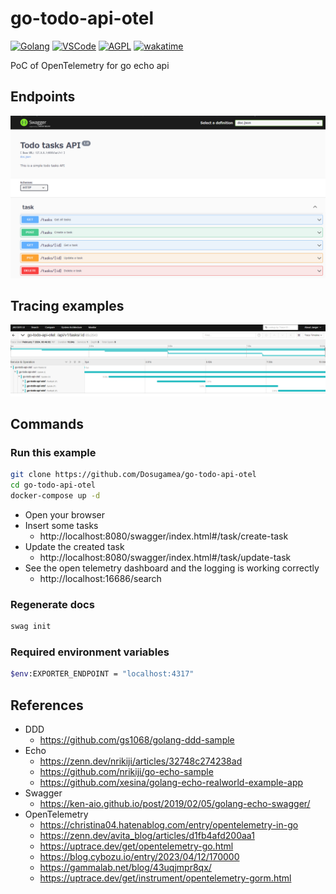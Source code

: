 # go-todo-api-otel

[![Golang](https://img.shields.io/badge/Go-00ADD8?style=flat&logo=go&logoColor=white)](https://go.dev)
[![VSCode](https://img.shields.io/badge/-Visual%20Studio%20Code-007ACC.svg?logo=visual-studio-code&style=flat)](https://code.visualstudio.com/)
[![AGPL](https://img.shields.io/github/license/ad-aures/castopod?color=blue)](https://www.gnu.org/licenses/agpl-3.0.en.html)
[![wakatime](https://wakatime.com/badge/user/4893740b-9141-4a49-aec6-eb82b6367166/project/018d7e0d-e89f-4298-9924-c465987e6f88.svg)](https://wakatime.com/@Domao/projects/kqtflqupad)

PoC of OpenTelemetry for go echo api

## Endpoints

![Endpoint list](./endpoints.png)

## Tracing examples

![Tracing example](./tracing.png)

## Commands

### Run this example
```bash
git clone https://github.com/Dosugamea/go-todo-api-otel
cd go-todo-api-otel
docker-compose up -d
```

- Open your browser
- Insert some tasks
  - http://localhost:8080/swagger/index.html#/task/create-task
- Update the created task
  - http://localhost:8080/swagger/index.html#/task/update-task
- See the open telemetry dashboard and the logging is working correctly
  - http://localhost:16686/search

### Regenerate docs
```bash
swag init
```

### Required environment variables
```bash
$env:EXPORTER_ENDPOINT = "localhost:4317"
```

## References
- DDD
  - https://github.com/gs1068/golang-ddd-sample
- Echo
  - https://zenn.dev/nrikiji/articles/32748c274238ad
  - https://github.com/nrikiji/go-echo-sample
  - https://github.com/xesina/golang-echo-realworld-example-app
- Swagger
  - https://ken-aio.github.io/post/2019/02/05/golang-echo-swagger/
- OpenTelemetry
  - https://christina04.hatenablog.com/entry/opentelemetry-in-go
  - https://zenn.dev/avita_blog/articles/d1fb4afd200aa1
  - https://uptrace.dev/get/opentelemetry-go.html
  - https://blog.cybozu.io/entry/2023/04/12/170000
  - https://gammalab.net/blog/43uqjmpr8qx/
  - https://uptrace.dev/get/instrument/opentelemetry-gorm.html